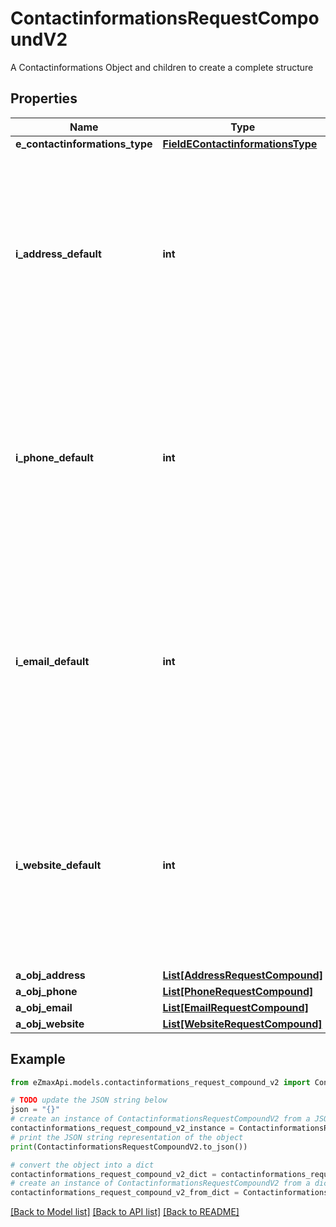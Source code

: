 # ContactinformationsRequestCompoundV2

A Contactinformations Object and children to create a complete structure

## Properties

Name | Type | Description | Notes
------------ | ------------- | ------------- | -------------
**e_contactinformations_type** | [**FieldEContactinformationsType**](FieldEContactinformationsType.md) |  | 
**i_address_default** | **int** | The index in the a_objAddress array (zero based index) representing the Address object that should become the default one.  You can leave the value to 0 if the array is empty. | 
**i_phone_default** | **int** | The index in the a_objPhone array (zero based index) representing the Phone object that should become the default one.  You can leave the value to 0 if the array is empty. | 
**i_email_default** | **int** | The index in the a_objEmail array (zero based index) representing the Email object that should become the default one.  You can leave the value to 0 if the array is empty. | 
**i_website_default** | **int** | The index in the a_objWebsite array (zero based index) representing the Website object that should become the default one.  You can leave the value to 0 if the array is empty. | 
**a_obj_address** | [**List[AddressRequestCompound]**](AddressRequestCompound.md) |  | 
**a_obj_phone** | [**List[PhoneRequestCompound]**](PhoneRequestCompound.md) |  | 
**a_obj_email** | [**List[EmailRequestCompound]**](EmailRequestCompound.md) |  | 
**a_obj_website** | [**List[WebsiteRequestCompound]**](WebsiteRequestCompound.md) |  | 

## Example

```python
from eZmaxApi.models.contactinformations_request_compound_v2 import ContactinformationsRequestCompoundV2

# TODO update the JSON string below
json = "{}"
# create an instance of ContactinformationsRequestCompoundV2 from a JSON string
contactinformations_request_compound_v2_instance = ContactinformationsRequestCompoundV2.from_json(json)
# print the JSON string representation of the object
print(ContactinformationsRequestCompoundV2.to_json())

# convert the object into a dict
contactinformations_request_compound_v2_dict = contactinformations_request_compound_v2_instance.to_dict()
# create an instance of ContactinformationsRequestCompoundV2 from a dict
contactinformations_request_compound_v2_from_dict = ContactinformationsRequestCompoundV2.from_dict(contactinformations_request_compound_v2_dict)
```
[[Back to Model list]](../README.md#documentation-for-models) [[Back to API list]](../README.md#documentation-for-api-endpoints) [[Back to README]](../README.md)



